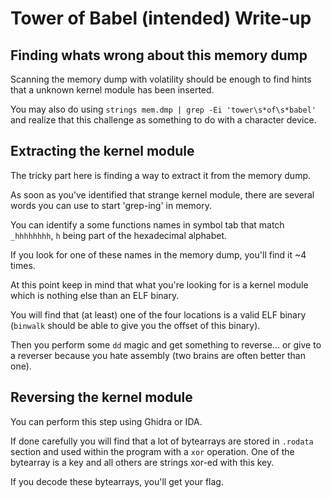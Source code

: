 # Tower of Babel (intended) Write-up

## Finding whats wrong about this memory dump

Scanning the memory dump with volatility should be enough to find hints that a unknown kernel module has been inserted.

You may also do using `strings mem.dmp | grep -Ei 'tower\s*of\s*babel'` and realize that this challenge as something to do with a character device.

## Extracting the kernel module

The tricky part here is finding a way to extract it from the memory dump. 

As soon as you've identified that strange kernel module, there are several words you can use to start 'grep-ing' in memory.

You can identify a some functions names in symbol tab that match `_hhhhhhhh`, `h` being part of the hexadecimal alphabet.

If you look for one of these names in the memory dump, you'll find it ~4 times.

At this point keep in mind that what you're looking for is a kernel module which is nothing else than an ELF binary.

You will find that (at least) one of the four locations is a valid ELF binary (`binwalk` should be able to give you the offset of this binary).

Then you perform some `dd` magic and get something to reverse... or give to a reverser because you hate assembly (two brains are often better than one).

## Reversing the kernel module

You can perform this step using Ghidra or IDA. 

If done carefully you will find that a lot of bytearrays are stored in `.rodata` section and 
used within the program with a `xor` operation. One of the bytearray is a key and all others are strings xor-ed with this key.

If you decode these bytearrays, you'll get your flag.
